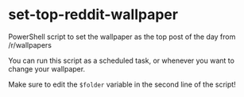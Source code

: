 # set-top-reddit-wallpaper
PowerShell script to set the wallpaper as the top post of the day from /r/wallpapers

You can run this script as a scheduled task, or whenever you want to change your wallpaper.

Make sure to edit the `$folder` variable in the second line of the script!
